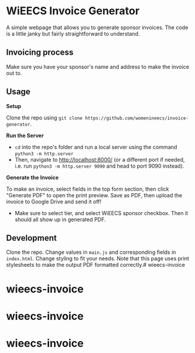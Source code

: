 # WiEECS Invoice Generator

A simple webpage that allows you to generate sponsor invoices. The code is a little janky but fairly straightforward to understand.

## Invoicing process
Make sure you have your sponsor's name and address to make the invoice out to.

## Usage
**Setup**

Clone the repo using `git clone https://github.com/womenineecs/invoice-generator`.

**Run the Server**

- `cd` into the repo's folder and run a local server using the command `python3 -m http.server`
- Then, navigate to [http://localhost:8000/](http://localhost:8000/) (or a different port if needed, i.e. run `python3 -m http.server 9090` and head to port 9090 instead).

**Generate the Invoice**

To make an invoice, select fields in the top form section, then click "Generate PDF" to open the print preview. Save as PDF, then upload the invoice to Google Drive and send it off!
- Make sure to select tier, and select WiEECS sponsor checkbox. Then it should all show up in generated PDF.

## Development
Clone the repo. Change values in `main.js` and corresponding fields in `index.html`. Change styling to fit your needs. Note that this page uses print stylesheets to make the output PDF formatted correctly.# wieecs-invoice
# wieecs-invoice
# wieecs-invoice
# wieecs-invoice
